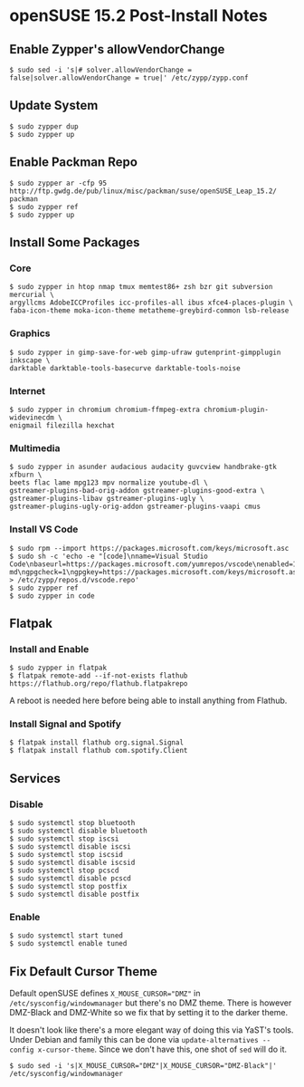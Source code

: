 # openSUSE 15.2 Post-Install Notes

## Enable Zypper's allowVendorChange

```console
$ sudo sed -i 's|# solver.allowVendorChange = false|solver.allowVendorChange = true|' /etc/zypp/zypp.conf
```

## Update System

```console
$ sudo zypper dup
$ sudo zypper up
```

## Enable Packman Repo

```console
$ sudo zypper ar -cfp 95 http://ftp.gwdg.de/pub/linux/misc/packman/suse/openSUSE_Leap_15.2/ packman
$ sudo zypper ref
$ sudo zypper up
```

## Install Some Packages

### Core

```console
$ sudo zypper in htop nmap tmux memtest86+ zsh bzr git subversion mercurial \
argyllcms AdobeICCProfiles icc-profiles-all ibus xfce4-places-plugin \
faba-icon-theme moka-icon-theme metatheme-greybird-common lsb-release
```

### Graphics

```console
$ sudo zypper in gimp-save-for-web gimp-ufraw gutenprint-gimpplugin inkscape \
darktable darktable-tools-basecurve darktable-tools-noise
```

### Internet

```console
$ sudo zypper in chromium chromium-ffmpeg-extra chromium-plugin-widevinecdm \
enigmail filezilla hexchat
```

### Multimedia

```console
$ sudo zypper in asunder audacious audacity guvcview handbrake-gtk xfburn \
beets flac lame mpg123 mpv normalize youtube-dl \
gstreamer-plugins-bad-orig-addon gstreamer-plugins-good-extra \
gstreamer-plugins-libav gstreamer-plugins-ugly \
gstreamer-plugins-ugly-orig-addon gstreamer-plugins-vaapi cmus
```

### Install VS Code

```console
$ sudo rpm --import https://packages.microsoft.com/keys/microsoft.asc
$ sudo sh -c 'echo -e "[code]\nname=Visual Studio Code\nbaseurl=https://packages.microsoft.com/yumrepos/vscode\nenabled=1\ntype=rpm-md\ngpgcheck=1\ngpgkey=https://packages.microsoft.com/keys/microsoft.asc" > /etc/zypp/repos.d/vscode.repo'
$ sudo zypper ref
$ sudo zypper in code
```

## Flatpak

### Install and Enable

```console
$ sudo zypper in flatpak
$ flatpak remote-add --if-not-exists flathub https://flathub.org/repo/flathub.flatpakrepo
```

A reboot is needed here before being able to install anything from Flathub.

### Install Signal and Spotify

```console
$ flatpak install flathub org.signal.Signal
$ flatpak install flathub com.spotify.Client
```

## Services

### Disable

```console
$ sudo systemctl stop bluetooth
$ sudo systemctl disable bluetooth
$ sudo systemctl stop iscsi
$ sudo systemctl disable iscsi
$ sudo systemctl stop iscsid
$ sudo systemctl disable iscsid
$ sudo systemctl stop pcscd
$ sudo systemctl disable pcscd
$ sudo systemctl stop postfix
$ sudo systemctl disable postfix
```

### Enable

```console
$ sudo systemctl start tuned
$ sudo systemctl enable tuned
```

## Fix Default Cursor Theme

Default openSUSE defines `X_MOUSE_CURSOR="DMZ"` in
`/etc/sysconfig/windowmanager` but there's no DMZ theme. There is however
DMZ-Black and DMZ-White so we fix that by setting it to the darker theme.

It doesn't look like there's a more elegant way of doing this via YaST's tools.
Under Debian and family this can be done via 
`update-alternatives --config x-cursor-theme`. Since we don't have this, one
shot of `sed` will do it.

```console
$ sudo sed -i 's|X_MOUSE_CURSOR="DMZ"|X_MOUSE_CURSOR="DMZ-Black"|' /etc/sysconfig/windowmanager
```
